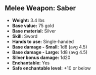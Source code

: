 ## Melee Weapon: Saber

- **Weight:** 3.4 lbs
- **Base value:** 75 gold
- **Base material:** Silver
- **Skill:** Sword
- **Hands to use:** Single-handed
- **Base damage - Small:** 1d8 (avg 4.5)
- **Base damage - Large:** 1d8 (avg 4.5)
- **Silver bonus damage:** 1d20
- **Enchantable:** Yes
- **Safe enchantable level:** +10 or below
